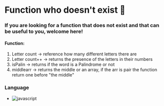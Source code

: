 # Function who doesn't exist 🧷

### If you are looking for a function that does not exist and that can be useful to you, welcome here!


#### Function:
1) Letter count -> reference how many different letters there are
2) Letter count++ -> returns the presence of the letters in their numbers
3) isPalin -> returns if the word is a Palindrome or not
4) middlearr -> returns the middle or an array, if the arr is pair the function return one before "the middle"

### Language

- ![javascript](https://img.shields.io/badge/javascript%20-%23323330.svg?&style=for-the-badge&logo=javascript&logoColor=%23F7DF1E)
